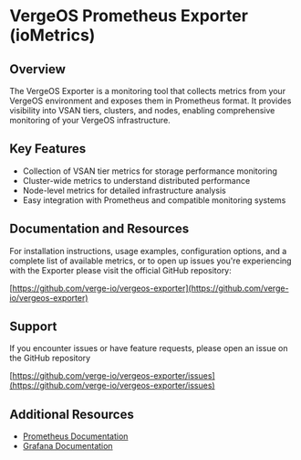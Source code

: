 # VergeOS Prometheus Exporter (ioMetrics)

## Overview

The VergeOS Exporter is a monitoring tool that collects metrics from your VergeOS environment and exposes them in Prometheus format. It provides visibility into VSAN tiers, clusters, and nodes, enabling comprehensive monitoring of your VergeOS infrastructure.

## Key Features

- Collection of VSAN tier metrics for storage performance monitoring
- Cluster-wide metrics to understand distributed performance
- Node-level metrics for detailed infrastructure analysis
- Easy integration with Prometheus and compatible monitoring systems

## Documentation and Resources

For installation instructions, usage examples, configuration options, and a complete list of available metrics, or to open up issues you're experiencing with the Exporter please visit the official GitHub repository:

[https://github.com/verge-io/vergeos-exporter](https://github.com/verge-io/vergeos-exporter)

## Support

If you encounter issues or have feature requests, please open an issue on the GitHub repository

[https://github.com/verge-io/vergeos-exporter/issues](https://github.com/verge-io/vergeos-exporter/issues)

## Additional Resources

- [Prometheus Documentation](https://prometheus.io/docs/introduction/overview/)
- [Grafana Documentation](https://grafana.com/docs/)
